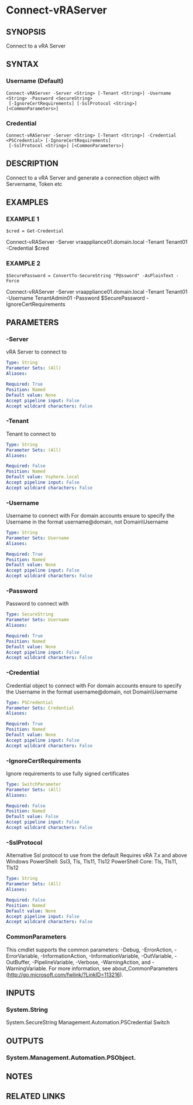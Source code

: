 # Connect-vRAServer

## SYNOPSIS
Connect to a vRA Server

## SYNTAX

### Username (Default)
```
Connect-vRAServer -Server <String> [-Tenant <String>] -Username <String> -Password <SecureString>
 [-IgnoreCertRequirements] [-SslProtocol <String>] [<CommonParameters>]
```

### Credential
```
Connect-vRAServer -Server <String> [-Tenant <String>] -Credential <PSCredential> [-IgnoreCertRequirements]
 [-SslProtocol <String>] [<CommonParameters>]
```

## DESCRIPTION
Connect to a vRA Server and generate a connection object with Servername, Token etc

## EXAMPLES

### EXAMPLE 1
```
$cred = Get-Credential
```

Connect-vRAServer -Server vraappliance01.domain.local -Tenant Tenant01 -Credential $cred

### EXAMPLE 2
```
$SecurePassword = ConvertTo-SecureString "P@ssword" -AsPlainText -Force
```

Connect-vRAServer -Server vraappliance01.domain.local -Tenant Tenant01 -Username TenantAdmin01 -Password $SecurePassword -IgnoreCertRequirements

## PARAMETERS

### -Server
vRA Server to connect to

```yaml
Type: String
Parameter Sets: (All)
Aliases:

Required: True
Position: Named
Default value: None
Accept pipeline input: False
Accept wildcard characters: False
```

### -Tenant
Tenant to connect to

```yaml
Type: String
Parameter Sets: (All)
Aliases:

Required: False
Position: Named
Default value: Vsphere.local
Accept pipeline input: False
Accept wildcard characters: False
```

### -Username
Username to connect with
For domain accounts ensure to specify the Username in the format username@domain, not Domain\Username

```yaml
Type: String
Parameter Sets: Username
Aliases:

Required: True
Position: Named
Default value: None
Accept pipeline input: False
Accept wildcard characters: False
```

### -Password
Password to connect with

```yaml
Type: SecureString
Parameter Sets: Username
Aliases:

Required: True
Position: Named
Default value: None
Accept pipeline input: False
Accept wildcard characters: False
```

### -Credential
Credential object to connect with
For domain accounts ensure to specify the Username in the format username@domain, not Domain\Username

```yaml
Type: PSCredential
Parameter Sets: Credential
Aliases:

Required: True
Position: Named
Default value: None
Accept pipeline input: False
Accept wildcard characters: False
```

### -IgnoreCertRequirements
Ignore requirements to use fully signed certificates

```yaml
Type: SwitchParameter
Parameter Sets: (All)
Aliases:

Required: False
Position: Named
Default value: False
Accept pipeline input: False
Accept wildcard characters: False
```

### -SslProtocol
Alternative Ssl protocol to use from the default
Requires vRA 7.x and above
Windows PowerShell: Ssl3, Tls, Tls11, Tls12
PowerShell Core: Tls, Tls11, Tls12

```yaml
Type: String
Parameter Sets: (All)
Aliases:

Required: False
Position: Named
Default value: None
Accept pipeline input: False
Accept wildcard characters: False
```

### CommonParameters
This cmdlet supports the common parameters: -Debug, -ErrorAction, -ErrorVariable, -InformationAction, -InformationVariable, -OutVariable, -OutBuffer, -PipelineVariable, -Verbose, -WarningAction, and -WarningVariable.
For more information, see about_CommonParameters (http://go.microsoft.com/fwlink/?LinkID=113216).

## INPUTS

### System.String
System.SecureString
Management.Automation.PSCredential
Switch

## OUTPUTS

### System.Management.Automation.PSObject.

## NOTES

## RELATED LINKS
